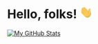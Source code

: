 # Hello, folks! <img src="https://github.com/yatinkoul/yatinkoul/blob/c098e89316f6258929ae91d6b026bebf8a608fb5/wave.gif" width="30px">

[![My GitHub Stats](https://github-readme-stats.vercel.app/api/?username=yatinkoul&count_private=true&theme=tokyonight&showicons=true)](https://github-readme-stats.vercel.app/api/?username=yatinkoul&count_private=true&theme=tokyonight&showicons=true) 
<!--
**yatinkoul/yatinkoul** is a ✨ _special_ ✨ repository because its `README.md` (this file) appears on your GitHub profile.

Here are some ideas to get you started:

- 🔭 I’m currently working on ...
- 🌱 I’m currently learning ...
- 👯 I’m looking to collaborate on ...
- 🤔 I’m looking for help with ...
- 💬 Ask me about ...
- 📫 How to reach me: ...
- 😄 Pronouns: ...
- ⚡ Fun fact: ...
-->
